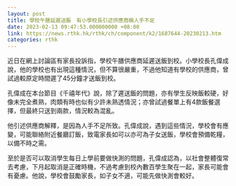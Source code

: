 ```yaml
---
layout: post
title: 學校午膳延遲送飯　有小學校長引述供應商稱人手不足
date: 2023-02-13 09:47:53.000000000 +08:00
link: https://news.rthk.hk/rthk/ch/component/k2/1687644-20230213.htm
categories: rthk
---
```


近日在網上討論區有家長投訴指，學校午膳供應商延遲送飯到校。小學校長孔偉成說，他的學校也有出現這種情況，但不算很嚴重，不過他知道有學校的供應商，曾試過較原定時間遲了45分鐘才送飯到校。

孔偉成在本台節目《千禧年代》說，除了遲送飯的問題，亦有學生反映飯較硬，好像未完全煮熟，肉類有時也似有少許未熟透情況；亦曾試過餐單上有4款飯餐選擇，但最終只送到兩款，情況較為混亂。

他引述供應商解釋，是因為人手不足所致。孔偉成說，遇到這些情況，學校會有應變，可能聯絡附近餐廳訂飯，致電家長如可以亦可為子女送飯，學校會預備乾糧，以備不時之需。

至於是否可以取消學生每日上學前要做快測的問題，孔偉成認為，以社會整體復常去考慮，下月起取消是正確時機，不過考慮到校內數百學生聚在一起，家長可能會有憂慮。他說，學校會鼓勵家長，如子女不適，可能先做快測會較好。
